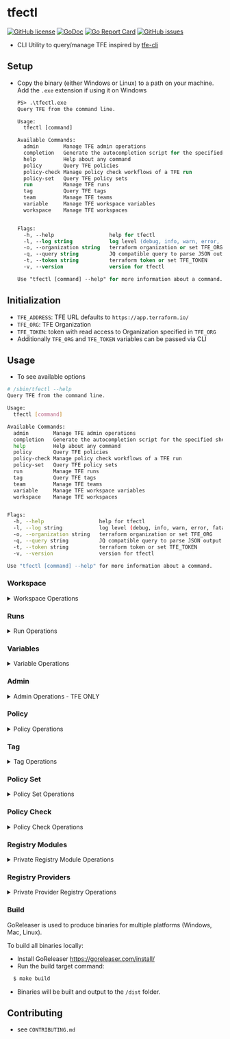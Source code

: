 # tfectl
[![GitHub license](https://img.shields.io/github/license/AGLEnergyPublic/tfectl.svg)](https://github.com/AGLEnergyPublic/tfectl/blob/main/LICENSE)
[![GoDoc](https://godoc.org/github.com/AGLEnergyPublic/tfectl?status.svg)](https://godoc.org/github.com/AGLEnergyPublic/tfectl)
[![Go Report Card](https://goreportcard.com/badge/github.com/AGLEnergyPublic/tfectl)](https://goreportcard.com/report/github.com/AGLEnergyPublic/tfectl)
[![GitHub issues](https://img.shields.io/github/issues/AGLEnergyPublic/tfectl.svg)](https://github.com/AGLEnergyPublic/tfectl/issues)

* CLI Utility to query/manage TFE inspired by [tfe-cli](https://github.com/rgreinho/tfe-cli)

## Setup
* Copy the binary (either Windows or Linux) to a path on your machine. Add the `.exe` extension if using it on Windows
  ```ps
  PS> .\tfectl.exe
  Query TFE from the command line.

  Usage:
    tfectl [command]

  Available Commands:
    admin        Manage TFE admin operations
    completion   Generate the autocompletion script for the specified shell
    help         Help about any command
    policy       Query TFE policies
    policy-check Manage policy check workflows of a TFE run
    policy-set   Query TFE policy sets
    run          Manage TFE runs
    tag          Query TFE tags
    team         Manage TFE teams
    variable     Manage TFE workspace variables
    workspace    Manage TFE workspaces


  Flags:
    -h, --help                  help for tfectl
    -l, --log string            log level (debug, info, warn, error, fatal, panic)
    -o, --organization string   terraform organization or set TFE_ORG
    -q, --query string          JQ compatible query to parse JSON output
    -t, --token string          terraform token or set TFE_TOKEN
    -v, --version               version for tfectl

  Use "tfectl [command] --help" for more information about a command.
  ```

## Initialization
* `TFE_ADDRESS`: TFE URL defaults to `https://app.terraform.io/`
* `TFE_ORG`: TFE Organization
* `TFE_TOKEN`: token with read access to Organization specified in `TFE_ORG`
* Additionally `TFE_ORG` and `TFE_TOKEN` variables can be passed via CLI

## Usage
* To see available options
```bash
# /sbin/tfectl --help
Query TFE from the command line.

Usage:
  tfectl [command]

Available Commands:
  admin        Manage TFE admin operations
  completion   Generate the autocompletion script for the specified shell
  help         Help about any command
  policy       Query TFE policies
  policy-check Manage policy check workflows of a TFE run
  policy-set   Query TFE policy sets
  run          Manage TFE runs
  tag          Query TFE tags
  team         Manage TFE teams
  variable     Manage TFE workspace variables
  workspace    Manage TFE workspaces


Flags:
  -h, --help                  help for tfectl
  -l, --log string            log level (debug, info, warn, error, fatal, panic)
  -o, --organization string   terraform organization or set TFE_ORG
  -q, --query string          JQ compatible query to parse JSON output
  -t, --token string          terraform token or set TFE_TOKEN
  -v, --version               version for tfectl

Use "tfectl [command] --help" for more information about a command.
```

### Workspace
<details>
    <summary>Workspace Operations</summary>

* #### List
  * Run with no arguments to return the following for all workspaces in the Org

    | **Field**         | **Description**                                             | **Type** |
    |-------------------|-------------------------------------------------------------|----------|
    | name              | Name of the workspace                                       | string   |
    | id                | ID of the workspace                                         | string   |
    | locked            | Status of the workspace                                     | bool     |
    | execution_mode    | Whether the workspace runs remotely, locally or on an agent | string   |
    | terraform_version | Version of Terraform CLI running in the workspace           | string   |
    | tags              | List of tags against workspace                              | list     |

  * Run with `--filter`, which takes a workspace name or a substring of a name to get a filtered list of workspaces
 
  ```bash
    $ tfectl workspace list --filter workspace-1
    [
      {
        "name": "workspace-1",
        "id": "ws-RZP914jsX1Hmc9Yo"
        "locked": false,
        "execution_mode": "remote",
        "terraform_version": "1.3.0"
        "tags": [
            "tag:1",
            "tag:2"
        ]
      }
    ]
  ```

  * The `--filter` flag supports filtering by workspace tags using a prefix of `tags|`

  ```bash
    $ tfectl workspace list --filter "tags|tag:1,tag:2"
    [
      {
        "name": "workspace-1",
        "id": "ws-RZP914jsX1Hmc9Yo"
        "locked": false,
        "execution_mode": "remote",
        "terraform_version": "1.3.0"
        "tags": [
            "tag:1",
            "tag:2"
        ]
      },
      {
        "name": "workspace-2",
        "id": "ws-eLcff9y8r8bRBYfj"
        "locked": false,
        "execution_mode": "remote",
        "terraform_version": "1.3.7"
        "tags": [
            "tag:1",
            "tag:2"
        ]
      }
    ]
  ```

  * Run with the `--detail` flag to return the following details
    NOTE: This task takes a long time, it rate-limited and it is recommended to run it with the `--filter` argument

    | **Field**                  | **Description**                                                     | **Type** |
    |----------------------------|---------------------------------------------------------------------|----------|
    | name                       | Name of the workspace                                               | string   |
    | id                         | ID of the workspace                                                 | string   |
    | locked                     | Status of the workspace                                             | bool     |
    | execution_mode             | Whether the workspace runs remotely, locally or on an agent         | string   |
    | terraform_version          | Version of Terraform CLI running in the workspace                   | string   |
    | tags                       | List of tags against workspace                                      | list     |
    | created_days_ago           | How many days ago this workspace was created                        | string   |
    | updated_days_ago           | How many days ago this workspace was updated                        | string   |
    | last_remote_run_days_ago   | How many days ago was a remote run performed in this workspace      | string   |
    | last_state_update_days_ago | How many days ago was the terraform state updated in this workspace | string   |
    | average_run_duration       | Average duration, in seconds, of a planned-and-applied run          | string   |

 
  ```bash 
    $ tfectl workspace list --filter workspace-1 --detail
    [
      {
        "name": "workspace-1",
        "id": "ws-RZP914jsX1Hmc9Yo",
        "locked": false,
        "terraform_version": "1.3.0",
        "tags": [
            "tag:1",
            "tag:2"
        ]
        "created_days_ago": "819.167082",
        "updated_days_ago": "2.279692",
        "last_remote_run_days_ago": "2.281231",
        "last_state_update_days_ago": "30.174812",
        "average_run_duration": "16.334562"
      }
    ]
  ```
* #### Lock/Unlock
  * Run with a comma-separated string of workspaceIDs or a workspaceName filter (mutually exclusive)

  ```bash
    $ tfectl workspace lock --ids ws-SxWNNcYPkLD48ZC7
    [
      {
        "id": "ws-SxWNNcYPkLD48ZC7",
        "locked": true,
        "name": "test-workspace-1"
      }
    ] 
  ```

  * Operation can be run against a workspace that is already locked
  ```bash
    $ tfectl workspace lock --filter dev-workspace
    [
      {
        "id": "ws-5xUNCXVKrryoPcEp",
        "locked": true,
        "name": "dev-workspace"
      }
    ]
  ```

  * Optionally the `lock` operation takes a `--reason` argument
* #### Lock All/ Unlock All
  * Locks/Unlocks all workspaces in the specified org

  ```bash
    $ tfectl workspace lockall
    [
      {
        "id": "ws-SxWNNcYPkLD48ZC7",
        "locked": true,
        "name": "test-workspace-1"
      },
      {
        "id": "ws-LXkPCWnJKJ1FSgjs",
        "locked": true,
        "name": "uat-workspace"
      },
      {
        "id": "ws-E9o8VitHDAvCp3wj",
        "locked": true,
        "name": "uat-2-workspace"
      },
      {
        "id": "ws-5xUNCXVKrryoPcEp",
        "locked": true,
        "name": "dev-workspace"
      }
    ]
  ```
</details>

### Runs
<details>
    <summary>Run Operations</summary>

* `run` sub-command lets you manage runs against one or more workspaces
* #### List run
  * List runs in workspace specified by workspaceID
  * `--status` refers to valid [Run.Status](https://developer.hashicorp.com/terraform/enterprise/api-docs/run#run-states) attributes 
  * `--operation` refers to valid [Run.Operation](https://developer.hashicorp.com/terraform/enterprise/api-docs/run#run-operations) attributes

  ```bash
    $ tfectl run list --workspace-id ws-NMH66XMnUeF8duTx --status "policy_checked"
    [
        {
            "id": "run-zQFc5h2uPhEWW9Sr",
            "status": "policy_checked",
            "workspace_id": "ws-NMH66XMnUeF8duTx",
            "workspace_name": "tfc-infra-workspace",
            "created_at": "2024-09-24T06:12:56Z",
            "run_duration": "54.476822"
        }
    ]
  ```

* #### Bulk Queue
  * Bulk queue plans against one or many workspaces
 
  ```bash
    $ tfectl run queue --filter workspace-sandbox
    [
      {
        "id": "run-pX9Lrq5KCrsgCYFH",
        "workspace_id": "ws-DpeRu7KpazXEWKoJ",
        "workspace_name": "workspace-sandbox",
        "status": "pending",
        "created_at": "2024-09-24T06:12:56Z",
        "run_duration": "NA"
      }
    ]
  ```

* #### Apply runs
  * Apply pending plans - takes a comma-separated-string of runIDs

  ```bash
    $ tfectl run apply --ids run-UowKQd1cF7bgNfCp
    [
      {
        "id": "run-UowKQd1cF7bgNfCp",
        "workspace_id": "ws-N2qoyJxF1TkfeRYy",
        "workspace_name": "test-workspace-2",
        "status": "applying",
        "created_at": "2024-09-24T06:12:56Z",
        "run_duration": "NA"
      }
    ]
  ```

* #### Query runs
  * Query/Get run-details from runIDs

  ```bash
    $ tfectl run get --ids run-UowKQd1cF7bgNfCp
    [
      {
        "id": "run-UowKQd1cF7bgNfCp",
        "workspace_id": "ws-N2qoyJxF1TkfeRYy",
        "workspace_name": "test-workspace-2",
        "status": "applied",
        "created_at": "2024-09-24T06:12:56Z",
        "run_duration": "180.452271"
      }
    ]
  ```
</details>

### Variables
<details>
    <summary>Variable Operations</summary>

* CRUD operations on workspace variables
* #### Query/List workspace variables
  ```bash
    $ tfectl variable list --workspace-filter workspace-sandbox
    [
      {
        "workspace_id": "ws-DpeRu7KpazXEWKoJ",
        "workspace_name": "workspace-sandbox",
        "variables": [
          {
            "id": "var-RH7Q9pyD8gtgabtz",
            "key": "WORKSPACE_VAR_1",
            "value": "",
            "description": "",
            "category": "env",
            "hcl": false,
            "sensitive": false
          },
          {
            "id": "var-wQutb5uQeSb4SwRn",
            "key": "workspace_tf_var",
            "value": "",
            "description": "",
            "category": "terraform",
            "hcl": false,
            "sensitive": true
          },
          {
            "id": "var-cSB5E11TRewuyfd9",
            "key": "WORKSPACE_VAR_2",
            "value": "",
            "description": "",
            "category": "env",
            "hcl": false,
            "sensitive": false
          },
          {
            "id": "var-SP4Lcue83mCKVvHW",
            "key": "WORKSPACE_SECRET_VAR",
            "value": "",
            "description": "",
            "category": "env",
            "hcl": false,
            "sensitive": true
          }
        ]
      }
    ]
  ```

* #### Create new workspace variable
  ```bash
    $ tfectl variable create --workspace-id ws-DpeRu7KpazXEWKoJ --description "test" --key "testCLI" --value "testCLI value" --sensitive true --type terraform --hcl
    {
      "id": "var-uCgZrzkPhis6qXTS",
      "key": "testCLI",
      "value": "",
      "description": "test",
      "category": "terraform",
      "hcl": true,
      "sensitive": true
    }
  ```
* #### Update existing workspace variable
  ```bash
    $ tfectl variable update --variable-id var-uCgZrzkPhis6qXTS --workspace-id ws-DpeRu7KpazXEWKoJ --value "test CLI Value 2" --key "testCLI" --hcl --sensitive true
    {
      "id": "var-uCgZrzkPhis6qXTS",
      "key": "testCLI",
      "value": "",
      "description": "Variable Updated by tfectl",
      "category": "terraform",
      "hcl": true,
      "sensitive": true
    }
  ```
* #### Delete existing workspace variable
  ```bash
    $ tfectl variable delete --variable-id var-uCgZrzkPhis6qXTS --workspace-id ws-DpeRu7KpazXEWKoJ
    # Returns current variables (similar to variable list)
    [
      {
        "workspace_id": "ws-DpeRu7KpazXEWKoJ",
        "workspace_name": "workspace-sandbox",
        "variables": [
          {
            "id": "var-RH7Q9pyD8gtgabtz",
            "key": "WORKSPACE_VAR_1",
            "value": "",
            "description": "",
            "category": "env",
            "hcl": false,
            "sensitive": false
          },
          {
            "id": "var-wQutb5uQeSb4SwRn",
            "key": "workspace_tf_var",
            "value": "",
            "description": "",
            "category": "terraform",
            "hcl": false,
            "sensitive": true
          },
          {
            "id": "var-cSB5E11TRewuyfd9",
            "key": "WORKSPACE_VAR_2",
            "value": "",
            "description": "",
            "category": "env",
            "hcl": false,
            "sensitive": false
          },
          {
            "id": "var-SP4Lcue83mCKVvHW",
            "key": "WORKSPACE_SECRET_VAR",
            "value": "",
            "description": "",
            "category": "env",
            "hcl": false,
            "sensitive": true
          }
        ]
      }
    ]
  ```

* #### Create variables from file
  ```bash
    $ tfectl variable create from-file --file variables.json --workspace-id ws-DpeRu7KpazXEWKoJ
    [
      {
        "id": "var-oDNV14eJf9ijjcc2",
        "key": "test1",
        "value": "value1",
        "description": "Test Variable 1",
        "category": "env",
        "hcl": false,
        "sensitive": false
      },
      {
        "id": "var-e1vFqg3ooToLi5xR",
        "key": "test2",
        "value": "",
        "description": "Test Variable 2 - sensitive",
        "category": "env",
        "hcl": false,
        "sensitive": true
      }
    ]
  ```
</details>

### Admin
<details>
    <summary>Admin Operations - TFE ONLY</summary>

* Perform Admin operations supported by the TFE Admin API.
* NOTE: Admin settings are only available in Terraform Enterprise.

* #### Runs
  * #### List - Lists Runs filtered on run status - querying the `admin/runs` endpoint
  ```bash
    $ tfectl admin run list --filter "plan_queued" --query '.[] | .id'
    [
        "run-4LuSKSss9KH2NAPN",
        "run-HCL7LVz67hVHEgsx",
        "run-ozEfahr1YrDQNokG",
        "run-hqWdU7BMuQPpqFrE",
        "run-BstJ5RJKFGmYnCni",
        "run-7WCMcDf8GZxYGqjN",
        "run-ZtzW7Xb5k6cfmgNK",
        "run-WC4q9Ec3vernx7Sc",
        "run-q9Lak8i1rzS5mXFU",
        "run-gbJyJAT89tzC2ziz",
        "run-MLMzcUuoSZL8Tz8C",
        "run-nbSKBf9CLRjPbj1q",
        "run-faqeyLU2VMBcHPJQ",
        "run-hB6RqJtY1SuGWsHF",
        "run-6HaUc4T31yZsENmC",
        "run-vPvYHNrjBCD6Y3ke",
        "run-ENdFcVpEp2AMLxNr",
        "run-kxgmgdReVzrVopVG"
    ]
  ```
  * #### Force-Cancel - Force cancels runIDs
  ```bash
    $ tfectl admin run force-cancel --ids run-UFaNv3rz5XnzPhCh
    [
        {
            "id": "run-UFaNv3rz5XnzPhCh",
            "workspace_id": "ws-ojAyfT3ar4oXt3eA",
            "workspace_name": "workspace-infrastructure-production",
            "status": "cancelling"
        }
    ]
  ```
</details>

### Policy
<details>
    <summary>Policy Operations</summary>

* Query policies in TFE/TFC

* #### List
  ```bash
    $ tfectl policy list --filter "production-tagging"
    [
      {
        "id": "pol-5Qgo4h2mp2z68u3N",
        "name": "production-tagging",
        "kind": "sentinel",
        "enforce": "hard-mandatory",
        "policy_set_count": 1
      }
    ]
  ```
</details>

### Tag
<details>
    <summary>Tag Operations</summary>

* Query Organization tag information in TFE/TFC

* #### List
  * The `--filter` flag takes a comma separated list of workspaceIds, and returns a list of all organization tags excluding the tags associated with these workspaces
  ```bash
    $ tfectl tag list --filter ws-ojAyfT3ar4oXt3eA
	[
		{
			"name": "tag:infrastructure",
			"id": "tag-kuyrvHJPWUNY6BCG",
			"instance_count": 1
		},
		{
			"name": "tag:application1",
			"id": "tag-X8oXEEMsNoU61D99",
			"instance_count": 2
		},
		{
			"name": "tag:application2",
			"id": "tag-49e9MLKrGFyLS9aT",
			"instance_count": 2
		}
	]
  ```
  * The `--search` flag returns details of the specified organization tag
  ```bash
	$ tfectl tag list --search "tag:infrastructure"
	[
		{
			"name": "tag:infrastructure",
			"id": "tag-kuyrvHJPWUNY6BCG",
			"instance_count": 1
		}
	]
  ```
</details>

### Policy Set
<details>
    <summary>Policy Set Operations</summary>
* Query policy sets in TFE/TFC

* #### 1. List
  * Lists all policy sets
  ```bash
    $ tfectl policy-set list
    [
        {
            "id": "polset-7586a2UeKeNgPD3s",
            "name": "dev-policy-set",
            "kind": "sentinel",
            "global": false,
            "workspaces": null,
            "workspace_count": 5,
            "workspace_exclusions": null,
            "projects": [
                "prj-LsSPiJnMYl7tSMZ"
            ],
            "project_count": 1,
            "policies": [
                "pol-B3pWfMyAzR2VtQI"
            ],
            "policy_count": 1
        },
        {
            "id": "polset-Q8zN9Q6TfMVs8mu",
            "name": "prod-policy-set",
            "kind": "sentinel",
            "global": false,
            "workspaces": null,
            "workspace_count": 10,
            "workspace_exclusions": null,
            "projects": [
                "prj-yOtqzR2msFUFCDx"
            ],
            "project_count": 1,
            "policies": [
                "pol-Lm0WgxPdwUm2zGE",
                "pol-crBeEEB5b8EZtaB"
            ],
            "policy_count": 2
        }
    ]
  ```
</details>

### Policy Check
<details>
    <summary>Policy Check Operations</summary>

* Examine the details of a policy check performed against a given RunID

* #### 1. Show
  * Generates the details of a policy check performed against a RunID
  ```bash
    $ tfectl policy-check show --run-id run-A8PuL0GnIeldng1
    {
        "id": "polchk-ndVuh5Y2abygp5fu",
        "result": {
            "advisory_failed": 2,
            "hard_failed": 0,
            "passed": 46,
            "result": true,
            "soft_failed": 0,
            "total_failed": 2,
            "sentinel": {
                "data": {
                    "policy-set-01": {
                        "error": null,
                        "policies": [
                            {
                                "error": null
                                # OUTPUT TRUNCATED
                            } # OUTPUT TRUNCATED
                        ] # OUTPUT TRUNCATED
                    } # OUTPUT TRUNCATED
                }
            }
        }
    }
  ```

  * To query only those checks which have failed
  ```bash
    $ tfectl policy-check show --run-id run-Wxk42edRCCLB5fMi --query '.result.sentinel.data | to_entries | .[].value.policies | .[] | select(.result|not) | .policy'
    [
        {
            "enforcement-level": "advisory",
            "name": "policy-set-01/deploy-to-approved-regions"
        },
        {
            "enforcement-level": "advisory",
            "name": "policy-set-02/iaas-allowed-vm-skus"
        }
    ]
  ```
* #### 2. Override
  * Where applicable, overrides policy checks with a given PolicyCheckID
  ```bash
  $ tfectl policy-check override --policy-check-id polchk-s6moSXCk5e7dm1oR
  {
      "id": "polchk-s6moSXCk5e7dm1oR",
      "result": {
          "advisory_failed": 0,
          "hard_failed": 0,
          "passed": 0,
          "result": false,
          "soft_failed": 1,
          "total_failed": 1,
          "sentinel": {
              "data": {
                  "": {
                      "duration": 0,
                      "error": null,
                      "policies": [
                      # OUTPUT TRUNCATED
                      ],
                      "result": false,
                      "warnings": null
                  }
              },
              "schema-version": 1
          }
      },
      "status": "overridden", # OVERRIDDEN
      "scope": "organization"
  }
  ```
</details>

### Registry Modules
<details>
    <summary>Private Registry Module Operations</summary>

* Query Private Modules in the Organization registry

* #### 1. List
  * List all available Modules in the Organization registry
  ```bash
    $ tfectl registry-module list --query '.[] | select(.provider == "azurerm")'
    [
        {
            "id": "mod-DHAq8Casdas32uC",
            "module_latest_version": "2.0.4",
            "name": "windows-instance",
            "namespace": "MyNamespace",
            "provider": "azurerm",
            "publishing_mechanism": "git_tag",
            "registry_name": "private",
            "status": "setup_complete",
            "test_config": true,
            "vcs_repo": "MyGHOrg/terraform-azurerm-windows-instance"
        }
    ]
  ```
</details>

### Registry Providers
<details>
    <summary>Private Provider Registry Operations</summary>

* Query Private Providers in Organization Registry

* #### 1. List
  * List all available Private Providers in the Organization Registry
  ```bash
    $ tfectl registry-provider list
    [
        {
            "id": "prov-5fws9JKkNQZDz2Gf",
            "name": "aws",
            "namespace": "MyTFCOrg",
            "registry_name": "private"
        },
        {
            "id": "prov-bGhLiwy6APQ9r4dZ",
            "name": "azure",
            "namespace": "MyTFCOrg",
            "registry_name": "private"
        }
    ]
  ```

* #### 2. Get
  * Get details of given Private provider
  ```bash
    $ tfectl registry-provider get --name aws
    {
        "id": "prov-5fws9JKkNQZDz2Gf",
        "name": "aws",
        "namespace": "MyTFCOrg",
        "registry_name": "private",
        "provider_latest_version": "5.32.2",
        "provider_platforms": [
            {
                "id": "provpltfrm-wCCMzzy91Rfdj6PW",
                "os": "linux",
                "arch": "amd64",
                "filename": "terraform-provider-awx_5.32.2_linux_amd64.zip"
            },
            {
                "id": "provpltfrm-c9jhJ2tmwEbbwuTV",
                "os": "windows",
                "arch": "amd64",
                "filename": "terraform-provider-awx_5.32.2_windows_amd64.zip"
            }
        ]
    }
  ```
</details>
    

### Build
GoReleaser is used to produce binaries for multiple platforms (Windows, Mac, Linux).

To build all binaries locally:

- Install GoReleaser https://goreleaser.com/install/
- Run the build target command:

```bash
  $ make build
```
- Binaries will be built and output to the `/dist` folder.

## Contributing
* see `CONTRIBUTING.md`
